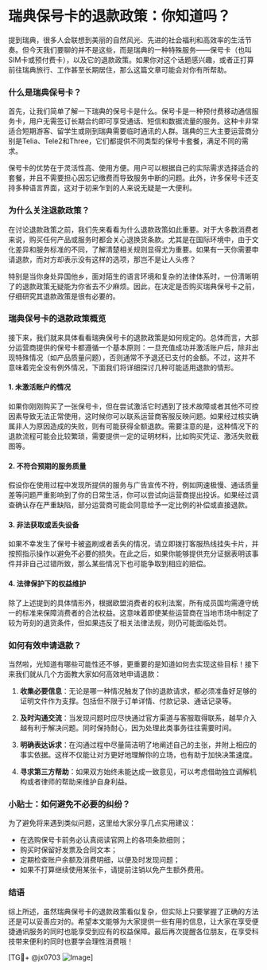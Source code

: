 # 瑞典保号卡的退款政策：你知道吗？

提到瑞典，很多人会联想到美丽的自然风光、先进的社会福利和高效率的生活节奏。但今天我们要聊的并不是这些，而是瑞典的一种特殊服务——保号卡（也叫SIM卡或预付费卡），以及它的退款政策。如果你对这个话题感兴趣，或者正打算前往瑞典旅行、工作甚至长期居住，那么这篇文章可能会对你有所帮助。

### 什么是瑞典保号卡？

首先，让我们简单了解一下瑞典的保号卡是什么。保号卡是一种预付费移动通信服务卡，用户无需签订长期合约即可享受通话、短信和数据流量的服务。这种卡非常适合短期游客、留学生或刚到瑞典需要临时通讯的人群。瑞典的三大主要运营商分别是Telia、Tele2和Three，它们都提供不同类型的保号卡套餐，满足不同的需求。

保号卡的优势在于灵活性高、使用方便。用户可以根据自己的实际需求选择适合的套餐，并且不需要担心因忘记缴费而导致服务中断的问题。此外，许多保号卡还支持多种语言界面，这对于初来乍到的人来说无疑是一大便利。

### 为什么关注退款政策？

在讨论退款政策之前，我们先来看看为什么退款政策如此重要。对于大多数消费者来说，购买任何产品或服务时都会关心退换货条款。尤其是在国际环境中，由于文化差异和服务标准的不同，了解清楚相关规则显得尤为重要。如果有一天你需要申请退款，而对方却表示没有这样的选项，那岂不是让人头疼？

特别是当你身处异国他乡，面对陌生的语言环境和复杂的法律体系时，一份清晰明了的退款政策无疑能为你省去不少麻烦。因此，在决定是否购买瑞典保号卡之前，仔细研究其退款政策是很有必要的。

### 瑞典保号卡的退款政策概览

接下来，我们就来具体看看瑞典保号卡的退款政策是如何规定的。总体而言，大部分运营商提供的保号卡都遵循一个基本原则：一旦充值成功并激活账户后，除非出现特殊情况（如产品质量问题），否则通常不予退还已支付的金额。不过，这并不意味着完全没有例外情况，下面我们将详细探讨几种可能适用退款的情形。

#### 1. 未激活账户的情况

如果你刚刚购买了一张保号卡，但在尝试激活它时遇到了技术故障或者其他不可控因素导致无法正常使用，这时候你可以联系运营商客服反映问题。如果经过核实确属非人为原因造成的失败，则有可能获得全额退款。需要注意的是，这种情况下的退款流程可能会比较繁琐，需要提供一定的证明材料，比如购买凭证、激活失败截图等。

#### 2. 不符合预期的服务质量

假设你在使用过程中发现所提供的服务与广告宣传不符，例如网速极慢、通话质量差等问题严重影响到了你的日常生活，你可以尝试向运营商提出投诉。如果经过调查确认存在严重缺陷，部分运营商可能会同意给予一定比例的补偿或直接退款。

#### 3. 非法获取或丢失设备

如果不幸发生了保号卡被盗刷或者丢失的情况，请立即拨打客服热线挂失卡片，并按照指示操作以避免不必要的损失。在此之后，如果你能够提供充分证据表明该事件并非自己过错所致，那么某些情况下也可能争取到相应的赔偿。

#### 4. 法律保护下的权益维护

除了上述提到的具体情形外，根据欧盟消费者的权利法案，所有成员国均需遵守统一的标准来保障消费者的合法权益。这意味着即使某些运营商在当地市场中制定了较为苛刻的退货条件，但如果违反了相关法律法规，则仍可能面临处罚。

### 如何有效申请退款？

当然啦，光知道有哪些可能性还不够，更重要的是知道如何去实现这些目标！接下来我们就从几个方面教大家如何高效地申请退款：

1. **收集必要信息**：无论是哪一种情况触发了你的退款请求，都必须准备好足够的证明文件作为支撑。包括但不限于订单详情、付款记录、通话记录等。
   
2. **及时沟通交流**：当发现问题时应尽快通过官方渠道与客服取得联系，越早介入越有利于解决问题。同时保持耐心，因为处理此类事务往往需要时间。

3. **明确表达诉求**：在沟通过程中尽量简洁明了地阐述自己的主张，并附上相应的事实依据。这样不仅能让对方更好地理解你的立场，也有助于加快决策速度。

4. **寻求第三方帮助**：如果双方始终未能达成一致意见，可以考虑借助独立调解机构或者律师的帮助来维护自身利益。

### 小贴士：如何避免不必要的纠纷？

为了避免将来遇到类似问题，这里给大家分享几点实用建议：

- 在选购保号卡前务必认真阅读官网上的各项条款细则；
- 购买时保留好发票及合同文本；
- 定期检查账户余额及消费明细，以便及时发现问题；
- 如果不打算继续使用某张卡，请提前注销以免产生额外费用。

### 结语

综上所述，虽然瑞典保号卡的退款政策看似复杂，但实际上只要掌握了正确的方法还是可以妥善应对的。希望本文能够为大家提供一些有用的信息，让大家在享受便捷通讯服务的同时也能享受到应有的权益保障。最后再次提醒各位朋友，在享受科技带来便利的同时也要学会理性消费哦！

[TG💪+ @jx0703 ![Image](https://github.com/user-attachments/assets/dbca1d08-cadb-493c-b0ec-ad6f7a83f270)]